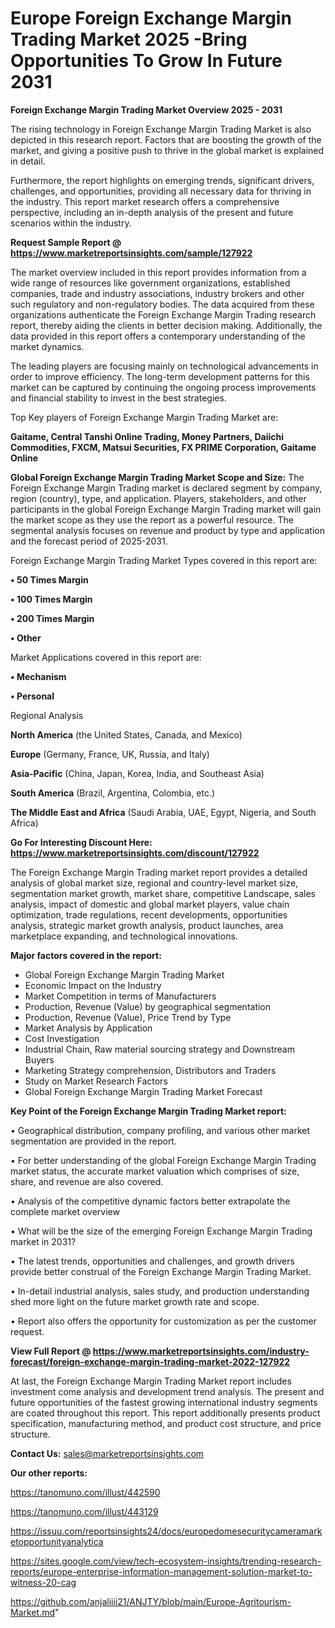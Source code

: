 # Europe Foreign Exchange Margin Trading Market 2025 -Bring Opportunities To Grow In Future 2031

<Strong> Foreign Exchange Margin Trading Market Overview 2025 - 2031</strong>

The rising technology in Foreign Exchange Margin Trading Market is also depicted in this research report. Factors that are boosting the growth of the market, and giving a positive push to thrive in the global market is explained in detail.

Furthermore, the report highlights on emerging trends, significant drivers, challenges, and opportunities, providing all necessary data for thriving in the industry. This report market research offers a comprehensive perspective, including an in-depth analysis of the present and future scenarios within the industry.

<strong>Request Sample Report @ <a href=https://www.marketreportsinsights.com/sample/127922>https://www.marketreportsinsights.com/sample/127922</a></strong>

The market overview included in this report provides information from a wide range of resources like government organizations, established companies, trade and industry associations, industry brokers and other such regulatory and non-regulatory bodies. The data acquired from these organizations authenticate the Foreign Exchange Margin Trading research report, thereby aiding the clients in better decision making. Additionally, the data provided in this report offers a contemporary understanding of the market dynamics.

The leading players are focusing mainly on technological advancements in order to improve efficiency. The long-term development patterns for this market can be captured by continuing the ongoing process improvements and financial stability to invest in the best strategies.

Top Key players of Foreign Exchange Margin Trading Market are:

<strong>Gaitame, Central Tanshi Online Trading, Money Partners, Daiichi Commodities, FXCM, Matsui Securities, FX PRIME Corporation, Gaitame Online</strong>

<strong><b>Global Foreign Exchange Margin Trading Market Scope and Size:</b></strong>
The Foreign Exchange Margin Trading market is declared segment by company, region (country), type, and application. Players, stakeholders, and other participants in the global Foreign Exchange Margin Trading market will gain the market scope as they use the report as a powerful resource. The segmental analysis focuses on revenue and product by type and application and the forecast period of 2025-2031.

Foreign Exchange Margin Trading Market Types covered in this report are:

<strong>• 50 Times Margin

• 100 Times Margin

• 200 Times Margin

• Other</strong>

Market Applications covered in this report are:

<strong>• Mechanism

• Personal</strong> 

Regional Analysis

<strong>North America</strong> (the United States, Canada, and Mexico)

<strong>Europe</strong> (Germany, France, UK, Russia, and Italy)

<strong>Asia-Pacific</strong> (China, Japan, Korea, India, and Southeast Asia)

<strong>South America</strong> (Brazil, Argentina, Colombia, etc.)

<strong>The Middle East and Africa</strong> (Saudi Arabia, UAE, Egypt, Nigeria, and South Africa)

<strong>Go For Interesting Discount Here: <a href=https://www.marketreportsinsights.com/discount/127922>https://www.marketreportsinsights.com/discount/127922</a></strong>

The Foreign Exchange Margin Trading market report provides a detailed analysis of global market size, regional and country-level market size, segmentation market growth, market share, competitive Landscape, sales analysis, impact of domestic and global market players, value chain optimization, trade regulations, recent developments, opportunities analysis, strategic market growth analysis, product launches, area marketplace expanding, and technological innovations.

<strong><b>Major factors covered in the report:</b></strong>
<ul>
  <li>Global Foreign Exchange Margin Trading Market </li>
  <li>Economic Impact on the Industry</li>
  <li>Market Competition in terms of Manufacturers</li>
  <li>Production, Revenue (Value) by geographical segmentation</li>
  <li>Production, Revenue (Value), Price Trend by Type</li>
  <li>Market Analysis by Application</li>
  <li>Cost Investigation</li>
  <li>Industrial Chain, Raw material sourcing strategy and Downstream Buyers</li>
  <li>Marketing Strategy comprehension, Distributors and Traders</li>
  <li>Study on Market Research Factors</li>
  <li>Global Foreign Exchange Margin Trading Market Forecast</li>
</ul>

<strong><b>Key Point of the Foreign Exchange Margin Trading Market report:</b></strong>

• Geographical distribution, company profiling, and various other market segmentation are provided in the report.

• For better understanding of the global Foreign Exchange Margin Trading market status, the accurate market valuation which comprises of size, share, and revenue are also covered.

• Analysis of the competitive dynamic factors better extrapolate the complete market overview

• What will be the size of the emerging Foreign Exchange Margin Trading market in 2031?

• The latest trends, opportunities and challenges, and growth drivers provide better construal of the Foreign Exchange Margin Trading Market.

• In-detail industrial analysis, sales study, and production understanding shed more light on the future market growth rate and scope.

• Report also offers the opportunity for customization as per the customer request.

<strong><b>View Full Report @ <a href=https://www.marketreportsinsights.com/industry-forecast/foreign-exchange-margin-trading-market-2022-127922>https://www.marketreportsinsights.com/industry-forecast/foreign-exchange-margin-trading-market-2022-127922</a></b></strong>


At last, the Foreign Exchange Margin Trading Market report includes investment come analysis and development trend analysis. The present and future opportunities of the fastest growing international industry segments are coated throughout this report. This report additionally presents product specification, manufacturing method, and product cost structure, and price structure.

<strong>Contact Us:</strong>
sales@marketreportsinsights.com

<strong>Our other reports:</strong>

<a href=https://tanomuno.com/illust/442590>https://tanomuno.com/illust/442590</a>

<a href=https://tanomuno.com/illust/443129>https://tanomuno.com/illust/443129</a>

<a href=https://issuu.com/reportsinsights24/docs/europedomesecuritycameramarketopportunityanalytica>https://issuu.com/reportsinsights24/docs/europedomesecuritycameramarketopportunityanalytica</a>

<a href=https://sites.google.com/view/tech-ecosystem-insights/trending-research-reports/europe-enterprise-information-management-solution-market-to-witness-20-cag>https://sites.google.com/view/tech-ecosystem-insights/trending-research-reports/europe-enterprise-information-management-solution-market-to-witness-20-cag</a>

<a href=https://github.com/anjaliiii21/ANJTY/blob/main/Europe-Agritourism-Market.md>https://github.com/anjaliiii21/ANJTY/blob/main/Europe-Agritourism-Market.md</a>"
